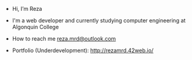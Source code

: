 -  Hi, I’m Reza
-  I'm a web developer and currently studying computer engineering at Algonquin College
-  How to reach me reza.mrd@outlook.com

-  Portfolio (Underdevelopment): <a>http://rezamrd.42web.io/</a>
<!---
rezamrd/rezamrd is a ✨ special ✨ repository because its `README.md` (this file) appears on your GitHub profile.
You can click the Preview link to take a look at your changes.
--->
